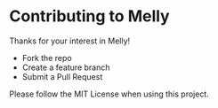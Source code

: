 # Contributing to Melly

Thanks for your interest in Melly!  
- Fork the repo  
- Create a feature branch  
- Submit a Pull Request  

Please follow the MIT License when using this project.
